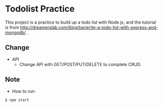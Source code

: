# Todolist Practice

This project is a practice to build up a todo list with Node.js, and the tutorial is from http://dreamerslab.com/blog/tw/write-a-todo-list-with-express-and-mongodb/ .


## Change

* API
  * Change API with GET/POST/PUT/DELETE to complete CRUD.

## Note

* How to run:

```bash
$ npm start
```

